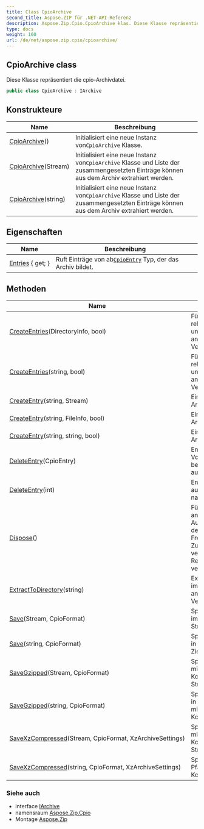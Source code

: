 ```yaml
---
title: Class CpioArchive
second_title: Aspose.ZIP für .NET-API-Referenz
description: Aspose.Zip.Cpio.CpioArchive klas. Diese Klasse repräsentiert die cpioArchivdatei.
type: docs
weight: 160
url: /de/net/aspose.zip.cpio/cpioarchive/
---
```

## CpioArchive class

Diese Klasse repräsentiert die cpio-Archivdatei.

```csharp
public class CpioArchive : IArchive
```

## Konstrukteure

| Name | Beschreibung |
| --- | --- |
| [CpioArchive](cpioarchive/#constructor)() | Initialisiert eine neue Instanz von`CpioArchive` Klasse. |
| [CpioArchive](cpioarchive/#constructor_1)(Stream) | Initialisiert eine neue Instanz von`CpioArchive` Klasse und Liste der zusammengesetzten Einträge können aus dem Archiv extrahiert werden. |
| [CpioArchive](cpioarchive/#constructor_2)(string) | Initialisiert eine neue Instanz von`CpioArchive` Klasse und Liste der zusammengesetzten Einträge können aus dem Archiv extrahiert werden. |

## Eigenschaften

| Name | Beschreibung |
| --- | --- |
| [Entries](../../aspose.zip.cpio/cpioarchive/entries/) { get; } | Ruft Einträge von ab[`CpioEntry`](../cpioentry/) Typ, der das Archiv bildet. |

## Methoden

| Name | Beschreibung |
| --- | --- |
| [CreateEntries](../../aspose.zip.cpio/cpioarchive/createentries/#createentries)(DirectoryInfo, bool) | Fügt dem Archiv rekursiv alle Dateien und Verzeichnisse im angegebenen Verzeichnis hinzu. |
| [CreateEntries](../../aspose.zip.cpio/cpioarchive/createentries/#createentries_1)(string, bool) | Fügt dem Archiv rekursiv alle Dateien und Verzeichnisse im angegebenen Verzeichnis hinzu. |
| [CreateEntry](../../aspose.zip.cpio/cpioarchive/createentry/#createentry_1)(string, Stream) | Einzelner Eintrag im Archiv erstellen. |
| [CreateEntry](../../aspose.zip.cpio/cpioarchive/createentry/#createentry)(string, FileInfo, bool) | Einzelner Eintrag im Archiv erstellen. |
| [CreateEntry](../../aspose.zip.cpio/cpioarchive/createentry/#createentry_2)(string, string, bool) | Einzelner Eintrag im Archiv erstellen. |
| [DeleteEntry](../../aspose.zip.cpio/cpioarchive/deleteentry/#deleteentry)(CpioEntry) | Entfernt das erste Vorkommen eines bestimmten Eintrags aus der Eintragsliste. |
| [DeleteEntry](../../aspose.zip.cpio/cpioarchive/deleteentry/#deleteentry_1)(int) | Entfernt den Eintrag aus der Eintragsliste nach Index. |
| [Dispose](../../aspose.zip.cpio/cpioarchive/dispose/)() | Führt anwendungsdefinierte Aufgaben aus, die mit dem Freigeben, Freigeben oder Zurücksetzen nicht verwalteter Ressourcen verbunden sind. |
| [ExtractToDirectory](../../aspose.zip.cpio/cpioarchive/extracttodirectory/)(string) | Extrahiert alle Dateien im Archiv in das angegebene Verzeichnis. |
| [Save](../../aspose.zip.cpio/cpioarchive/save/#save)(Stream, CpioFormat) | Speichert das Archiv im bereitgestellten Stream. |
| [Save](../../aspose.zip.cpio/cpioarchive/save/#save_1)(string, CpioFormat) | Speichert das Archiv in der bereitgestellten Zieldatei. |
| [SaveGzipped](../../aspose.zip.cpio/cpioarchive/savegzipped/#savegzipped)(Stream, CpioFormat) | Speichert das Archiv mit gzip-Komprimierung im Stream. |
| [SaveGzipped](../../aspose.zip.cpio/cpioarchive/savegzipped/#savegzipped_1)(string, CpioFormat) | Speichert das Archiv in der Datei nach Pfad mit gzip-Komprimierung. |
| [SaveXzCompressed](../../aspose.zip.cpio/cpioarchive/savexzcompressed/#savexzcompressed)(Stream, CpioFormat, XzArchiveSettings) | Speichert das Archiv mit xz-Komprimierung im Stream. |
| [SaveXzCompressed](../../aspose.zip.cpio/cpioarchive/savexzcompressed/#savexzcompressed_1)(string, CpioFormat, XzArchiveSettings) | Speichert das Archiv Pfad für Pfad mit xz-Komprimierung. |

### Siehe auch

* interface [IArchive](../../aspose.zip/iarchive/)
* namensraum [Aspose.Zip.Cpio](../../aspose.zip.cpio/)
* Montage [Aspose.Zip](../../)



